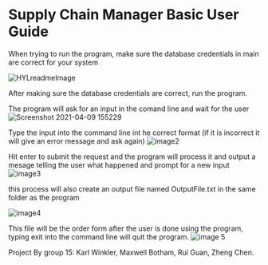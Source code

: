 # Supply Chain Manager Basic User Guide

When trying to run the program, make sure the database credentials in main are correct for your system

![HYLreadmeImage](https://user-images.githubusercontent.com/39600307/114244158-35414900-994b-11eb-9412-f4d87d7c0b1d.png)

After making sure the database credentials are correct, run the program.

The program will ask for an input in the comand line and wait for the user
![Screenshot 2021-04-09 155229](https://user-images.githubusercontent.com/39600307/114244399-9d902a80-994b-11eb-8fb6-86e6c9421bbb.png)

Type the input into the command line int he correct format (if it is incorrect it will give an error message and ask again)
![image2](https://user-images.githubusercontent.com/39600307/114245001-ccf36700-994c-11eb-86f7-b23b78d7da78.png)

Hit enter to submit the request and the program will process it and output a mesage telling the user what happened and prompt for a new input
![image3](https://user-images.githubusercontent.com/39600307/114245087-f7452480-994c-11eb-8b2a-f9a12a0704b3.png)

this process will also create an output file named OutputFile.txt in the same folder as the program

![image4](https://user-images.githubusercontent.com/39600307/114245860-80a92680-994e-11eb-8863-9c4903a46529.png)

This file will be the order form
after the user is done using the program, typing exit into the command line will quit the program.
![image 5](https://user-images.githubusercontent.com/39600307/114246071-eeede900-994e-11eb-9d56-db856e8b937a.png)

Project By group 15:
Karl Winkler,
Maxwell Botham,
Rui Guan,
Zheng Chen.

